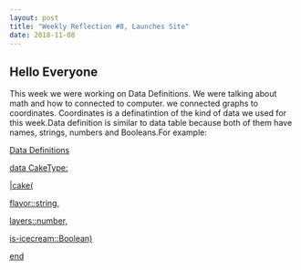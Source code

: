 ```yaml
---
layout: post
title: "Weekly Reflection #8, Launches Site"
date: 2018-11-08
---
```

<h2>Hello Everyone</h2>
<p>This week we were working on Data Definitions. We were talking about math and how to connected to computer. we connected graphs to coordinates. Coordinates is a definatintion of the kind of data we used for this week.Data definition is similar to data table because both of them have names, strings, numbers and Booleans.For example:
  </p>
  <u>Data Definitions<u/>
  <p>data CakeType:</p>
  <p> |cake( </p>
  <p>flavor::string,</p>
  <p>layers::number,</p>
  <p>is-icecream::Boolean)</p>
  <p>end</p>

